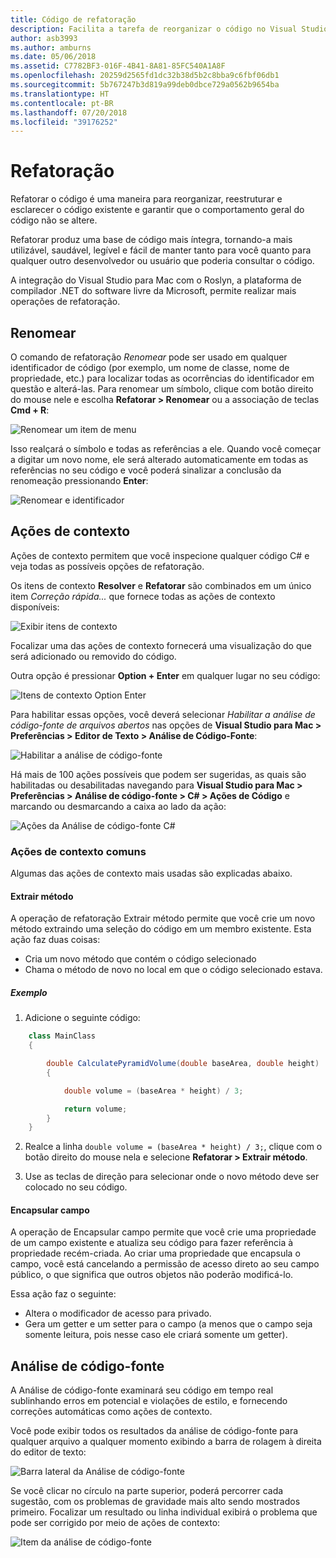 ```yaml
---
title: Código de refatoração
description: Facilita a tarefa de reorganizar o código no Visual Studio para Mac usando a Análise de Código-Fonte.
author: asb3993
ms.author: amburns
ms.date: 05/06/2018
ms.assetid: C7782BF3-016F-4B41-8A81-85FC540A1A8F
ms.openlocfilehash: 20259d2565fd1dc32b38d5b2c8bba9c6fbf06db1
ms.sourcegitcommit: 5b767247b3d819a99deb0dbce729a0562b9654ba
ms.translationtype: HT
ms.contentlocale: pt-BR
ms.lasthandoff: 07/20/2018
ms.locfileid: "39176252"
---
```

# <a name="refactoring"></a>Refatoração

Refatorar o código é uma maneira para reorganizar, reestruturar e esclarecer o código existente e garantir que o comportamento geral do código não se altere.

Refatorar produz uma base de código mais íntegra, tornando-a mais utilizável, saudável, legível e fácil de manter tanto para você quanto para qualquer outro desenvolvedor ou usuário que poderia consultar o código.

A integração do Visual Studio para Mac com o Roslyn, a plataforma de compilador .NET do software livre da Microsoft, permite realizar mais operações de refatoração.

## <a name="renaming"></a>Renomear 

O comando de refatoração *Renomear* pode ser usado em qualquer identificador de código (por exemplo, um nome de classe, nome de propriedade, etc.) para localizar todas as ocorrências do identificador em questão e alterá-las. Para renomear um símbolo, clique com botão direito do mouse nele e escolha **Refatorar > Renomear** ou a associação de teclas **Cmd + R**:

![Renomear um item de menu](media/refactoring-renaming1.png)

Isso realçará o símbolo e todas as referências a ele. Quando você começar a digitar um novo nome, ele será alterado automaticamente em todas as referências no seu código e você poderá sinalizar a conclusão da renomeação pressionando **Enter**:

 ![Renomear e identificador](media/refactoring-renaming2.png)

## <a name="context-actions"></a>Ações de contexto

Ações de contexto permitem que você inspecione qualquer código C# e veja todas as possíveis opções de refatoração. 

Os itens de contexto **Resolver** e **Refatorar** são combinados em um único item *Correção rápida...* que fornece todas as ações de contexto disponíveis:

![Exibir itens de contexto](media/refactoring-context-action.png)

Focalizar uma das ações de contexto fornecerá uma visualização do que será adicionado ou removido do código.

Outra opção é pressionar **Option + Enter** em qualquer lugar no seu código:

![Itens de contexto Option Enter](media/refactoring-image2a.png)

Para habilitar essas opções, você deverá selecionar *Habilitar a análise de código-fonte de arquivos abertos* nas opções de **Visual Studio para Mac > Preferências > Editor de Texto > Análise de Código-Fonte**:

 ![Habilitar a análise de código-fonte](media/refactoring-options.png)

Há mais de 100 ações possíveis que podem ser sugeridas, as quais são habilitadas ou desabilitadas navegando para **Visual Studio para Mac > Preferências > Análise de código-fonte > C# > Ações de Código** e marcando ou desmarcando a caixa ao lado da ação:

 ![Ações da Análise de código-fonte C#](media/refactoring-image3a.png)

### <a name="common-context-actions"></a>Ações de contexto comuns

Algumas das ações de contexto mais usadas são explicadas abaixo.

#### <a name="extract-method"></a>Extrair método

A operação de refatoração Extrair método permite que você crie um novo método extraindo uma seleção do código em um membro existente. Esta ação faz duas coisas:

* Cria um novo método que contém o código selecionado
* Chama o método de novo no local em que o código selecionado estava.

##### <a name="example"></a>Exemplo

1. Adicione o seguinte código:

```csharp
    class MainClass
    {

        double CalculatePyramidVolume(double baseArea, double height)
        {

            double volume = (baseArea * height) / 3;

            return volume;
        }
    }
```

2. Realce a linha `double volume = (baseArea * height) / 3;`, clique com o botão direito do mouse nela e selecione **Refatorar > Extrair método**.

3. Use as teclas de direção para selecionar onde o novo método deve ser colocado no seu código.


#### <a name="encapsulate-field"></a>Encapsular campo

A operação de Encapsular campo permite que você crie uma propriedade de um campo existente e atualiza seu código para fazer referência à propriedade recém-criada. Ao criar uma propriedade que encapsula o campo, você está cancelando a permissão de acesso direto ao seu campo público, o que significa que outros objetos não poderão modificá-lo.

Essa ação faz o seguinte:

* Altera o modificador de acesso para privado.
* Gera um getter e um setter para o campo (a menos que o campo seja somente leitura, pois nesse caso ele criará somente um getter).


## <a name="source-analysis"></a>Análise de código-fonte

A Análise de código-fonte examinará seu código em tempo real sublinhando erros em potencial e violações de estilo, e fornecendo correções automáticas como ações de contexto. 

Você pode exibir todos os resultados da análise de código-fonte para qualquer arquivo a qualquer momento exibindo a barra de rolagem à direita do editor de texto:

 ![Barra lateral da Análise de código-fonte](media/refactoring-image4a.png)

Se você clicar no círculo na parte superior, poderá percorrer cada sugestão, com os problemas de gravidade mais alto sendo mostrados primeiro. Focalizar um resultado ou linha individual exibirá o problema que pode ser corrigido por meio de ações de contexto:

 ![Item da análise de código-fonte](media/refactoring-image5.png)

